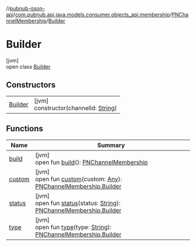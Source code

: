 //[pubnub-gson-api](../../../../index.md)/[com.pubnub.api.java.models.consumer.objects_api.membership](../../index.md)/[PNChannelMembership](../index.md)/[Builder](index.md)

# Builder

[jvm]\
open class [Builder](index.md)

## Constructors

| | |
|---|---|
| [Builder](-builder.md) | [jvm]<br>constructor(channelId: [String](https://docs.oracle.com/javase/8/docs/api/java/lang/String.html)) |

## Functions

| Name | Summary |
|---|---|
| [build](build.md) | [jvm]<br>open fun [build](build.md)(): [PNChannelMembership](../index.md) |
| [custom](custom.md) | [jvm]<br>open fun [custom](custom.md)(custom: [Any](https://kotlinlang.org/api/core/kotlin-stdlib/kotlin/-any/index.html)): [PNChannelMembership.Builder](index.md) |
| [status](status.md) | [jvm]<br>open fun [status](status.md)(status: [String](https://docs.oracle.com/javase/8/docs/api/java/lang/String.html)): [PNChannelMembership.Builder](index.md) |
| [type](type.md) | [jvm]<br>open fun [type](type.md)(type: [String](https://docs.oracle.com/javase/8/docs/api/java/lang/String.html)): [PNChannelMembership.Builder](index.md) |
